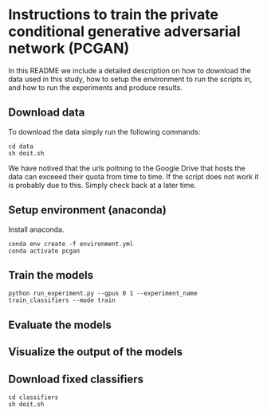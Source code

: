 # Instructions to train the private conditional generative adversarial network (PCGAN)
In this README we include a detailed description on how to download the data
used in this study, how to setup the environment to run the scripts in, and how
to run the experiments and produce results.

## Download data
To download the data simply run the following commands:

	cd data
	sh doit.sh

We have notived that the urls poitning to the Google Drive that hosts the data
can exceeed their quota from time to time. If the script does not work it is
probably due to this. Simply check back at a later time.

## Setup environment (anaconda)
Install anaconda.

	conda env create -f environment.yml
	conda activate pcgan


## Train the models

	python run_experiment.py --gpus 0 1 --experiment_name train_classifiers --mode train

## Evaluate the models

## Visualize the output of the models

## Download fixed classifiers
	
	cd classifiers
	sh doit.sh
